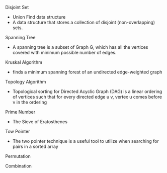 Disjoint Set
- Union Find data structure
- A data structure that stores a collection of disjoint (non-overlapping) sets.

Spanning Tree
- A spanning tree is a subset of Graph G, which has all the vertices covered with minimum possible number of edges. 

Kruskal Algorithm
- finds a minimum spanning forest of an undirected edge-weighted graph

Topology Algorithm
- Topological sorting for Directed Acyclic Graph (DAG) is a linear ordering of vertices such that for every directed edge u v, vertex u comes before v in the ordering

Prime Number
- The Sieve of Eratosthenes

Tow Pointer
- The two pointer technique is a useful tool to utilize when searching for pairs in a sorted array

Permutation

Combination
